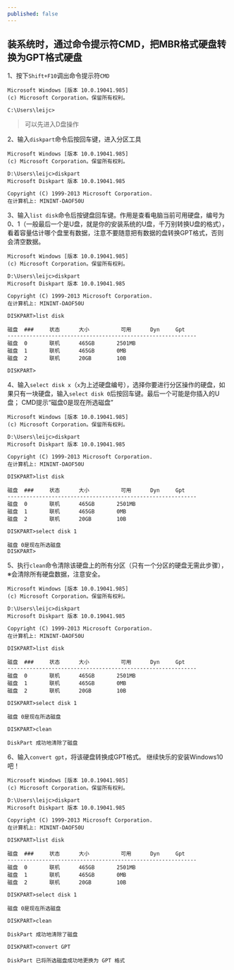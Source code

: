 ```yaml
---
published: false
---
```

## 装系统时，通过命令提示符CMD，把MBR格式硬盘转换为GPT格式硬盘



1、按下`Shift+F10`调出命令提示符`CMD`

```
Microsoft Windows [版本 10.0.19041.985]
(c) Microsoft Corporation。保留所有权利。

C:\Users\leijc>
```
> 可以先进入D盘操作


2、输入`diskpart`命令后按回车键，进入分区工具

```
Microsoft Windows [版本 10.0.19041.985]
(c) Microsoft Corporation。保留所有权利。

D:\Users\leijc>diskpart
Microsoft Diskpart 版本 10.0.19041.985

Copyright (C) 1999-2013 Microsoft Corporation.
在计算机上: MININT-DAOF50U

```

3、输入`list disk`命令后按键盘回车键。作用是查看电脑当前可用硬盘，编号为0、1（一般最后一个是U盘，就是你的安装系统的U盘，千万别转换U盘的格式），看着容量估计哪个盘里有数据，注意不要随意把有数据的盘转换GPT格式，否则会清空数据。

```
Microsoft Windows [版本 10.0.19041.985]
(c) Microsoft Corporation。保留所有权利。

D:\Users\leijc>diskpart
Microsoft Diskpart 版本 10.0.19041.985

Copyright (C) 1999-2013 Microsoft Corporation.
在计算机上: MININT-DAOF50U

DISKPART>list disk

磁盘	###		状态		大小			可用		Dyn		Gpt
------------------------------------------------------------
磁盘	0		联机		465GB		2501MB
磁盘	1		联机		465GB		0MB
磁盘	2		联机		20GB		10B

DISKPART>
```

4、输入`select disk x`（`x`为上述硬盘编号），选择你要进行分区操作的硬盘，如果只有一块硬盘，输入`select disk 0`后按回车键。最后一个可能是你插入的U盘；
CMD提示“磁盘0是现在所选磁盘”

```
Microsoft Windows [版本 10.0.19041.985]
(c) Microsoft Corporation。保留所有权利。

D:\Users\leijc>diskpart
Microsoft Diskpart 版本 10.0.19041.985

Copyright (C) 1999-2013 Microsoft Corporation.
在计算机上: MININT-DAOF50U

DISKPART>list disk

磁盘	###		状态		大小			可用		Dyn		Gpt
------------------------------------------------------------
磁盘	0		联机		465GB		2501MB
磁盘	1		联机		465GB		0MB
磁盘	2		联机		20GB		10B

DISKPART>select disk 1

磁盘 0是现在所选磁盘
DISKPART>
```

5、执行`clean`命令清除该硬盘上的所有分区（只有一个分区的硬盘无需此步骤），※会清除所有硬盘数据，注意安全。

```
Microsoft Windows [版本 10.0.19041.985]
(c) Microsoft Corporation。保留所有权利。

D:\Users\leijc>diskpart
Microsoft Diskpart 版本 10.0.19041.985

Copyright (C) 1999-2013 Microsoft Corporation.
在计算机上: MININT-DAOF50U

DISKPART>list disk

磁盘	###		状态		大小			可用		Dyn		Gpt
------------------------------------------------------------
磁盘	0		联机		465GB		2501MB
磁盘	1		联机		465GB		0MB
磁盘	2		联机		20GB		10B

DISKPART>select disk 1

磁盘 0是现在所选磁盘

DISKPART>clean

DiskPart 成功地清除了磁盘

```

6、输入`convert gpt`，将该硬盘转换成GPT格式。
继续快乐的安装Windows10吧！


```
Microsoft Windows [版本 10.0.19041.985]
(c) Microsoft Corporation。保留所有权利。

D:\Users\leijc>diskpart
Microsoft Diskpart 版本 10.0.19041.985

Copyright (C) 1999-2013 Microsoft Corporation.
在计算机上: MININT-DAOF50U

DISKPART>list disk

磁盘	###		状态		大小			可用		Dyn		Gpt
------------------------------------------------------------
磁盘	0		联机		465GB		2501MB
磁盘	1		联机		465GB		0MB
磁盘	2		联机		20GB		10B

DISKPART>select disk 1

磁盘 0是现在所选磁盘

DISKPART>clean

DiskPart 成功地清除了磁盘

DISKPART>convert GPT

DiskPart 已将所选磁盘成功地更换为 GPT 格式
```
